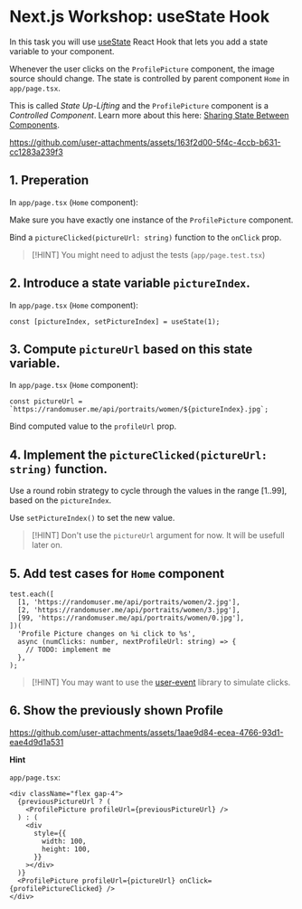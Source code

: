 # Next.js Workshop: useState Hook

In this task you will use [useState](https://react.dev/reference/react/useState) React Hook that lets you add a state variable to your component.

Whenever the user clicks on the `ProfilePicture` component, the image source should change. The state is controlled by parent component `Home` in `app/page.tsx`.

This is called _State Up-Lifting_ and the `ProfilePicture` component is a _Controlled Component_. Learn more about this here: [Sharing State Between Components](https://react.dev/learn/sharing-state-between-components).



https://github.com/user-attachments/assets/163f2d00-5f4c-4ccb-b631-cc1283a239f3



## 1. Preperation

In `app/page.tsx` (`Home` component):

Make sure you have exactly one instance of the `ProfilePicture` component.

Bind a `pictureClicked(pictureUrl: string)` function to the `onClick` prop.

> [!HINT]
> You might need to adjust the tests (`app/page.test.tsx`)

## 2. Introduce a state variable `pictureIndex`.

In `app/page.tsx` (`Home` component):

```tsx
const [pictureIndex, setPictureIndex] = useState(1);
```

## 3. Compute `pictureUrl` based on this state variable.

In `app/page.tsx` (`Home` component):

```tsx
const pictureUrl = `https://randomuser.me/api/portraits/women/${pictureIndex}.jpg`;
```

Bind computed value to the `profileUrl` prop.

## 4. Implement the `pictureClicked(pictureUrl: string)` function.

Use a round robin strategy to cycle through the values in the range [1..99], based on the `pictureIndex`.

Use `setPictureIndex()` to set the new value.

> [!HINT]
> Don't use the `pictureUrl` argument for now. It will be usefull later on.

## 5. Add test cases for `Home` component

```tsx
test.each([
  [1, 'https://randomuser.me/api/portraits/women/2.jpg'],
  [2, 'https://randomuser.me/api/portraits/women/3.jpg'],
  [99, 'https://randomuser.me/api/portraits/women/0.jpg'],
])(
  'Profile Picture changes on %i click to %s',
  async (numClicks: number, nextProfileUrl: string) => {
    // TODO: implement me
  },
);
```

> [!HINT]
> You may want to use the [user-event](https://testing-library.com/docs/user-event/intro) library to simulate clicks.

## 6. Show the previously shown Profile



https://github.com/user-attachments/assets/1aae9d84-ecea-4766-93d1-eae4d9d1a531



**Hint**

`app/page.tsx`:

```tsx
<div className="flex gap-4">
  {previousPictureUrl ? (
    <ProfilePicture profileUrl={previousPictureUrl} />
  ) : (
    <div
      style={{
        width: 100,
        height: 100,
      }}
    ></div>
  )}
  <ProfilePicture profileUrl={pictureUrl} onClick={profilePictureClicked} />
</div>
```
